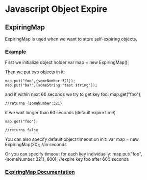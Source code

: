 Javascript Object Expire
========================

ExpiringMap
-----------

ExpiringMap is used when we want to store self-expiring objects.

### Example

First we initialize object holder
    var map = new ExpiringMap();

Then we put two objects in it:

    map.put("foo",{someNumber:321});
    map.put("bar",{someString:"test string"});

and if within next 60 seconds we try to get key foo:
    map.get("foo");

    //returns {someNumber:321}

if we wait longer than 60 seconds (default expire time)

    map.get("foo");
    
    //returns false

You can also specify default object timeout on init:
    var map = new ExpiringMap(30); //in seconds

Or you can specify timeout for each key individually:
    map.put("foo",{someNumber:321}, 600); //expire key foo after 600 seconds

### [ExpiringMap Documentation](https://github.com/kodi/JS-Object-Expire/wiki/ExpiringMap)